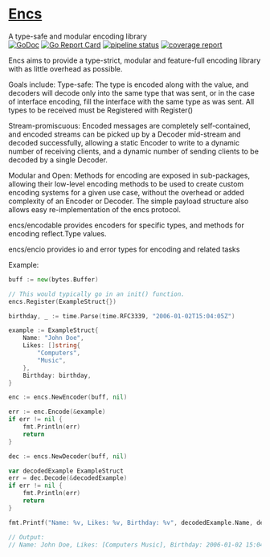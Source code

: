 # [Encs](https://git.lenqua.net/stewi1014/encs/)
A type-safe and modular encoding library  
[![GoDoc](https://godoc.org/github.com/stewi1014/encs?status.svg)](https://godoc.org/github.com/stewi1014/encs)
[![Go Report Card](https://goreportcard.com/badge/git.lenqua.net/stewi1014/encs)](https://goreportcard.com/report/git.lenqua.net/stewi1014/encs)
[![pipeline status](https://git.lenqua.net/stewi1014/encs/badges/master/pipeline.svg)](https://git.lenqua.net/stewi1014/encs/-/commits/master)
[![coverage report](https://git.lenqua.net/stewi1014/encs/badges/master/coverage.svg)](https://git.lenqua.net/stewi1014/encs/-/commits/master)

Encs aims to provide a type-strict, modular and feature-full encoding library with as little overhead as possible.

Goals include:
Type-safe: The type is encoded along with the value, and decoders will decode only into the same type that was sent, or in the case of interface encoding,
fill the interface with the same type as was sent. All types to be received must be Registered with Register()

Stream-promiscuous: Encoded messages are completely self-contained, and encoded streams can be picked up by a Decoder mid-stream and decoded successfully,
allowing a static Encoder to write to a dynamic number of receiving clients, and a dynamic number of sending clients to be decoded by a single Decoder.

Modular and Open: Methods for encoding are exposed in sub-packages, allowing their low-level encoding methods to be used to create custom encoding systems for a given use case,
without the overhead or added complexity of an Encoder or Decoder. The simple payload structure also allows easy re-implementation of the encs protocol.

encs/encodable provides encoders for specific types, and methods for encoding reflect.Type values.

encs/encio provides io and error types for encoding and related tasks

Example:
```go
buff := new(bytes.Buffer)

// This would typically go in an init() function.
encs.Register(ExampleStruct{})

birthday, _ := time.Parse(time.RFC3339, "2006-01-02T15:04:05Z")

example := ExampleStruct{
	Name: "John Doe",
	Likes: []string{
		"Computers",
		"Music",
	},
	Birthday: birthday,
}

enc := encs.NewEncoder(buff, nil)

err := enc.Encode(&example)
if err != nil {
	fmt.Println(err)
	return
}

dec := encs.NewDecoder(buff, nil)

var decodedExample ExampleStruct
err = dec.Decode(&decodedExample)
if err != nil {
	fmt.Println(err)
	return
}

fmt.Printf("Name: %v, Likes: %v, Birthday: %v", decodedExample.Name, decodedExample.Likes, decodedExample.Birthday)

// Output:
// Name: John Doe, Likes: [Computers Music], Birthday: 2006-01-02 15:04:05 +0000 UTC
```